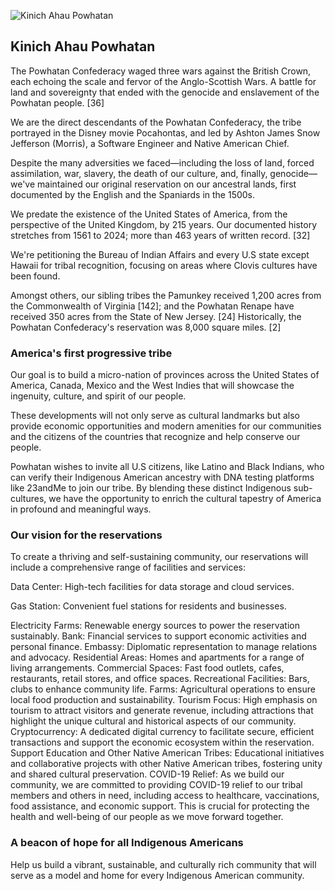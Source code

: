 ![Kinich Ahau Powhatan](https://pbs.twimg.com/media/GU-56WcWQAAQdSH?format=jpg&name=900x900)

## Kinich Ahau Powhatan

The Powhatan Confederacy waged three wars against the British Crown, each echoing the scale and fervor of the Anglo-Scottish Wars. A battle for land and sovereignty that ended with the genocide and enslavement of the Powhatan people. [36]

We are the direct descendants of the Powhatan Confederacy, the tribe portrayed in the Disney movie Pocahontas, and led by Ashton James Snow Jefferson (Morris), a Software Engineer and Native American Chief.

Despite the many adversities we faced—including the loss of land, forced assimilation, war, slavery, the death of our culture, and, finally, genocide— we've maintained our original reservation on our ancestral lands, first documented by the English and the Spaniards in the 1500s.

We predate the existence of the United States of America, from the perspective of the United Kingdom, by 215 years. Our documented history stretches from 1561 to 2024; more than 463 years of written record. [32]

We're petitioning the Bureau of Indian Affairs and every U.S state except Hawaii for tribal recognition, focusing on areas where Clovis cultures have been found.

Amongst others, our sibling tribes the Pamunkey received 1,200 acres from the Commonwealth of Virginia [142]; and the Powhatan Renape have received 350 acres from the State of New Jersey. [24] Historically, the Powhatan Confederacy's reservation was 8,000 square miles. [2]

### America's first progressive tribe

Our goal is to build a micro-nation of provinces across the United States of America, Canada, Mexico and the West Indies that will showcase the ingenuity, culture, and spirit of our people.

These developments will not only serve as cultural landmarks but also provide economic opportunities and modern amenities for our communities and the citizens of the countries that recognize and help conserve our people.

Powhatan wishes to invite all U.S citizens, like Latino and Black Indians, who can verify their Indigenous American ancestry with DNA testing platforms like 23andMe to join our tribe. By blending these distinct Indigenous sub-cultures, we have the opportunity to enrich the cultural tapestry of America in profound and meaningful ways.

### Our vision for the reservations

To create a thriving and self-sustaining community, our reservations will include a comprehensive range of facilities and services:

Data Center: High-tech facilities for data storage and cloud services.

Gas Station: Convenient fuel stations for residents and businesses.

Electricity Farms: Renewable energy sources to power the reservation sustainably.
Bank: Financial services to support economic activities and personal finance.
Embassy: Diplomatic representation to manage relations and advocacy.
Residential Areas: Homes and apartments for a range of living arrangements.
Commercial Spaces: Fast food outlets, cafes, restaurants, retail stores, and office spaces.
Recreational Facilities: Bars, clubs to enhance community life.
Farms: Agricultural operations to ensure local food production and sustainability.
Tourism Focus: High emphasis on tourism to attract visitors and generate revenue, including attractions that highlight the unique cultural and historical aspects of our community.
Cryptocurrency: A dedicated digital currency to facilitate secure, efficient transactions and support the economic ecosystem within the reservation.
Support Education and Other Native American Tribes: Educational initiatives and collaborative projects with other Native American tribes, fostering unity and shared cultural preservation.
COVID-19 Relief: As we build our community, we are committed to providing COVID-19 relief to our tribal members and others in need, including access to healthcare, vaccinations, food assistance, and economic support. This is crucial for protecting the health and well-being of our people as we move forward together.

### A beacon of hope for all Indigenous Americans

Help us build a vibrant, sustainable, and culturally rich community that will serve as a model and home for every Indigenous American community.
